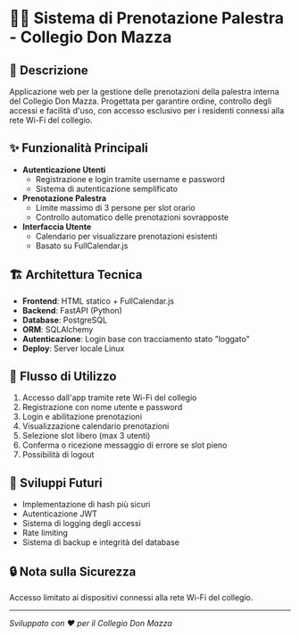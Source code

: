 
# 🏋️‍♂️ Sistema di Prenotazione Palestra - Collegio Don Mazza

## 📝 Descrizione
Applicazione web per la gestione delle prenotazioni della palestra interna del Collegio Don Mazza. Progettata per garantire ordine, controllo degli accessi e facilità d'uso, con accesso esclusivo per i residenti connessi alla rete Wi-Fi del collegio.

## ✨ Funzionalità Principali
- **Autenticazione Utenti**
  - Registrazione e login tramite username e password
  - Sistema di autenticazione semplificato
- **Prenotazione Palestra**
  - Limite massimo di 3 persone per slot orario
  - Controllo automatico delle prenotazioni sovrapposte
- **Interfaccia Utente**
  - Calendario per visualizzare prenotazioni esistenti
  - Basato su FullCalendar.js

## 🏗️ Architettura Tecnica
- **Frontend**: HTML statico + FullCalendar.js
- **Backend**: FastAPI (Python)
- **Database**: PostgreSQL
- **ORM**: SQLAlchemy
- **Autenticazione**: Login base con tracciamento stato "loggato"
- **Deploy**: Server locale Linux

## 🔄 Flusso di Utilizzo
1. Accesso dall'app tramite rete Wi-Fi del collegio
2. Registrazione con nome utente e password
3. Login e abilitazione prenotazioni
4. Visualizzazione calendario prenotazioni
5. Selezione slot libero (max 3 utenti)
6. Conferma o ricezione messaggio di errore se slot pieno
7. Possibilità di logout

## 🚀 Sviluppi Futuri
- Implementazione di hash più sicuri
- Autenticazione JWT
- Sistema di logging degli accessi
- Rate limiting
- Sistema di backup e integrità del database

## 🔒 Nota sulla Sicurezza
Accesso limitato ai dispositivi connessi alla rete Wi-Fi del collegio.

---

*Sviluppato con ❤️ per il Collegio Don Mazza*
